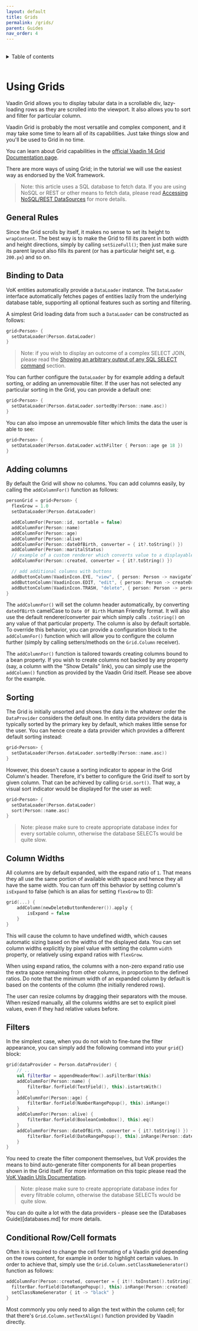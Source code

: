 ```yaml
---
layout: default
title: Grids
permalink: /grids/
parent: Guides
nav_order: 4
---
```


<br/>
<details close markdown="block">
  <summary>
    Table of contents
  </summary>
  {: .text-delta }
1. TOC
{:toc}
</details>
<br/>

# Using Grids

Vaadin Grid allows you to display tabular data in a scrollable div, lazy-loading rows as they are scrolled into the viewport.
It also allows you to sort and filter for particular column.

Vaadin Grid is probably the most versatile and complex component, and it may take some time to learn all of its capabilities.
Just take things slow and you'll be used to Grid in no time.

You can learn about Grid capabilities in the [official Vaadin 14 Grid Documentation page](https://vaadin.com/docs/v14/flow/components/tutorial-flow-grid.html).

There are more ways of using Grid; in the tutorial we will use the easiest way as endorsed by the VoK framework.

> Note: this article uses a SQL database to fetch data. If you are using NoSQL or REST
  or other means to fetch data, please read [Accessing NoSQL/REST DataSources](/nosql_rest_datasources) for more details.

## General Rules

Since the Grid scrolls by itself, it makes no sense to set its height to `wrapContent`. The best way is to make the Grid to fill its parent
in both width and height directions, simply by calling `setSizeFull()`; then just make sure its parent layout also fills its parent (or has
a particular height set, e.g. `200.px`) and so on.

## Binding to Data

VoK entities automatically provide a `DataLoader` instance.
The `DataLoader` interface automatically fetches pages of entities lazily from
the underlying database table, supporting all optional features such as sorting
and filtering.

A simplest Grid loading data from such a `DataLoader`
can be constructed as follows:

```kotlin
grid<Person> {
  setDataLoader(Person.dataLoader)
}
```

> Note: if you wish to display an outcome of a complex SELECT JOIN, please read the [Showing an arbitrary output of any SQL SELECT command](databases.md)
section.

You can further configure the `DataLoader` by for example adding a default sorting,
or adding an unremovable filter. If the user has not selected any particular sorting
in the Grid, you can provide a default one:

```kotlin
grid<Person> {
  setDataLoader(Person.dataLoader.sortedBy(Person::name.asc))
}
```

You can also impose an unremovable filter which limits the data the user is able
to see:

```kotlin
grid<Person> {
  setDataLoader(Person.dataLoader.withFilter { Person::age ge 18 })
}
```

## Adding columns

By default the Grid will show no columns. You can add columns easily, by calling the `addColumnFor()` function as follows:

```kotlin
personGrid = grid<Person> {
  flexGrow = 1.0
  setDataLoader(Person.dataLoader)

  addColumnFor(Person::id, sortable = false)
  addColumnFor(Person::name)
  addColumnFor(Person::age)
  addColumnFor(Person::alive)
  addColumnFor(Person::dateOfBirth, converter = { it?.toString() })
  addColumnFor(Person::maritalStatus)
  // example of a custom renderer which converts value to a displayable string.
  addColumnFor(Person::created, converter = { it?.toString() })

  // add additional columns with buttons
  addButtonColumn(VaadinIcon.EYE, "view", { person: Person -> navigateToView(PersonView::class, person.id!!) }) {}
  addButtonColumn(VaadinIcon.EDIT, "edit", { person: Person -> createOrEditPerson(person) }) {}
  addButtonColumn(VaadinIcon.TRASH, "delete", { person: Person -> person.delete(); refresh() }) {}
}
```

The `addColumnFor()` will set the column header automatically, by converting `dateOfBirth` camelCase to `Date Of Birth` Human Friendly
format. It will also use the default renderer/converter pair which simply calls `.toString()` on any value of that particular property.
The column is also by default sortable. To override this behavior, you can provide a configuration block to the `addColumnFor()` function
which will allow you to configure the column further (simply by calling setters/methods on the `Grid.Column` receiver).

The `addColumnFor()` function is tailored towards creating columns bound to a bean property. If you wish to create columns not backed by
any property (say, a column with the "Show Details" link), you can simply use the `addColumn()` function as provided by the Vaadin Grid
itself. Please see above for the example.

## Sorting

The Grid is initially unsorted and shows the data in the whatever order the `DataProvider` considers the default one. In entity data providers
the data is typically sorted by the primary key by default, which makes little sense for the user. You can hence create a data provider which
provides a different default sorting instead:

```kotlin
grid<Person> {
  setDataLoader(Person.dataLoader.sortedBy(Person::name.asc))
}
```

However, this doesn't cause a sorting indicator to appear in the Grid Column's header.
Therefore, it's better to configure the Grid itself to sort by given column.
That can be achieved by calling `Grid.sort()`. That way, a visual
sort indicator would be displayed for the user as well:

```kotlin
grid<Person> {
  setDataLoader(Person.dataLoader)
  sort(Person::name.asc)
}
```

> Note: please make sure to create appropriate database index for every sortable column, otherwise the database SELECTs would be quite slow.

## Column Widths

All columns are by default expanded, with the expand ratio of `1`. That means
they all use the same portion of available width space and hence
they all have the same width. You can turn off this behavior by setting column's
`isExpand` to false (which is an alias for setting `flexGrow` to 0):

```kotlin
grid(...) {
    addColumn(newDeleteButtonRenderer()).apply {
        isExpand = false
    }
}
```

This will cause the column to have undefined width, which causes automatic sizing based on the widths of the displayed data.
You can set column widths explicitly by pixel value with setting the column `width` property, or relatively using expand ratios with `flexGrow`.

When using expand ratios, the columns with a non-zero expand ratio use the extra space remaining from other columns, in proportion
to the defined ratios. Do note that the minimum width of an expanded column by default is based on the contents of the column
(the initially rendered rows).

The user can resize columns by dragging their separators with the mouse. When resized manually, all the columns widths are set to explicit
pixel values, even if they had relative values before.

## Filters

In the simplest case, when you do not wish to fine-tune the filter appearance, you can simply add the following command into your
`grid{}` block:

```kotlin
grid(dataProvider = Person.dataProvider) {
    // ..
    val filterBar = appendHeaderRow().asFilterBar(this)
    addColumnFor(Person::name) {
        filterBar.forField(TextField(), this).istartsWith()
    }
    addColumnFor(Person::age) {
        filterBar.forField(NumberRangePopup(), this).inRange()
    }
    addColumnFor(Person::alive) {
        filterBar.forField(BooleanComboBox(), this).eq()
    }
    addColumnFor(Person::dateOfBirth, converter = { it?.toString() }) {
        filterBar.forField(DateRangePopup(), this).inRange(Person::dateOfBirth)
    }
}
```

You need to create the filter component themselves, but VoK provides the means
to bind auto-generate filter components for all bean properties shown in the Grid itself. For more information on this topic
please read the [VoK Vaadin Utils Documentation](https://github.com/mvysny/vaadin-on-kotlin/blob/master/vok-util-vaadin/README.md).

> Note: please make sure to create appropriate database index for every filtrable
> column, otherwise the database SELECTs would be quite slow.

You can do quite a lot with the data providers - please see the (Databases Guide)[databases.md] for more details.

## Conditional Row/Cell formats

Often it is required to change the cell formating of a Vaadin grid depending on
the rows content, for example in order to highlight certain values.
In order to achieve that, simply use the `Grid.Column.setClassNameGenerator()`
function as follows:

```kotlin
addColumnFor(Person::created, converter = { it!!.toInstant().toString() }) {
  filterBar.forField(DateRangePopup(), this).inRange(Person::created)
  setClassNameGenerator { it -> "black" }
}
```

Most commonly you only need to align the text within the column cell; for that
there's `Grid.Column.setTextAlign()` function provided by Vaadin directly.
